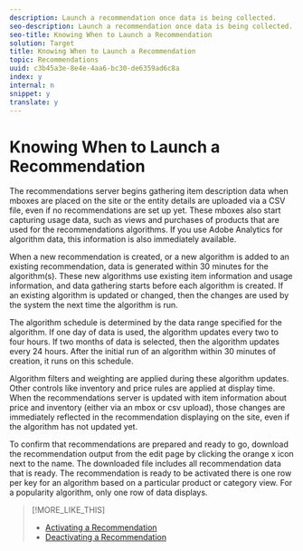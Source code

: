 ```yaml
---
description: Launch a recommendation once data is being collected.
seo-description: Launch a recommendation once data is being collected.
seo-title: Knowing When to Launch a Recommendation
solution: Target
title: Knowing When to Launch a Recommendation
topic: Recommendations
uuid: c3b45a3e-8e4e-4aa6-bc30-de6359ad6c8a
index: y
internal: n
snippet: y
translate: y
---
```


# Knowing When to Launch a Recommendation

The recommendations server begins gathering item description data when mboxes are placed on the site or the entity details are uploaded via a CSV file, even if no recommendations are set up yet. These mboxes also start capturing usage data, such as views and purchases of products that are used for the recommendations algorithms. If you use Adobe Analytics for algorithm data, this information is also immediately available. 

When a new recommendation is created, or a new algorithm is added to an existing recommendation, data is generated within 30 minutes for the algorithm(s). These new algorithms use existing item information and usage information, and data gathering starts before each algorithm is created. If an existing algorithm is updated or changed, then the changes are used by the system the next time the algorithm is run. 

The algorithm schedule is determined by the data range specified for the algorithm. If one day of data is used, the algorithm updates every two to four hours. If two months of data is selected, then the algorithm updates every 24 hours. After the initial run of an algorithm within 30 minutes of creation, it runs on this schedule. 

Algorithm filters and weighting are applied during these algorithm updates. Other controls like inventory and price rules are applied at display time. When the recommendations server is updated with item information about price and inventory (either via an mbox or csv upload), those changes are immediately reflected in the recommendation displaying on the site, even if the algorithm has not updated yet. 

To confirm that recommendations are prepared and ready to go, download the recommendation output from the edit page by clicking the orange x icon next to the name. The downloaded file includes all recommendation data that is ready. The recommendation is ready to be activated there is one row per key for an algorithm based on a particular product or category view. For a popularity algorithm, only one row of data displays. 
>[!MORE_LIKE_THIS]
>
>* [ Activating a Recommendation ](t_activate_recs.md#task_B0A6D22AA72E405DBEC81D22B12477DF)
>* [ Deactivating a Recommendation ](t_deactivate_recs.md#task_EE1A8BDC4C3E4FBE8D694DF31CFC2DDC)
